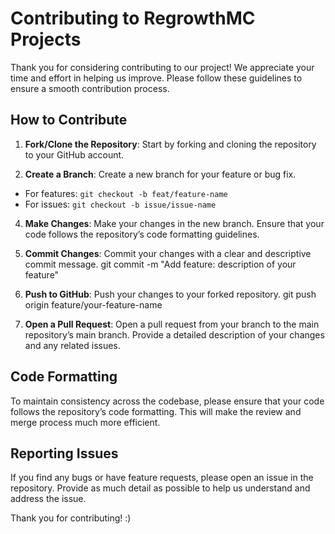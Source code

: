 # Contributing to RegrowthMC Projects
Thank you for considering contributing to our project! We appreciate your time and effort in helping us improve. Please follow these guidelines to ensure a smooth contribution process.

## How to Contribute

1. **Fork/Clone the Repository**: Start by forking and cloning the repository to your GitHub account.

2. **Create a Branch**: Create a new branch for your feature or bug fix.
  - For features: `git checkout -b feat/feature-name`
  - For issues: `git checkout -b issue/issue-name`

4. **Make Changes**: Make your changes in the new branch. Ensure that your code follows the repository’s code formatting guidelines.

5. **Commit Changes**: Commit your changes with a clear and descriptive commit message.
git commit -m "Add feature: description of your feature"

6. **Push to GitHub**: Push your changes to your forked repository.
git push origin feature/your-feature-name

7. **Open a Pull Request**: Open a pull request from your branch to the main repository’s main branch. Provide a detailed description of your changes and any related issues.


## Code Formatting
To maintain consistency across the codebase, please ensure that your code follows the repository’s code formatting. This will make the review and merge process much more efficient.

## Reporting Issues
If you find any bugs or have feature requests, please open an issue in the repository. Provide as much detail as possible to help us understand and address the issue.

Thank you for contributing! :)
